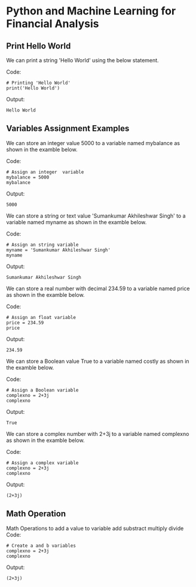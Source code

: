 # Python and Machine Learning for Financial Analysis
## Print Hello World
We can print a string 'Hello World' using the below statement.

Code:
```
# Printing 'Hello World'
print('Hello World')
```
Output:
```
Hello World
```
## Variables Assignment Examples
We can store an integer value 5000 to a variable named mybalance as shown in the examble below.

Code:
```
# Assign an integer  variable
mybalance = 5000
mybalance
```
Output:
```
5000
```

We can store a string or text value 'Sumankumar Akhileshwar Singh' to a variable named myname as shown in the examble below.

Code:
```
# Assign an string variable
myname = 'Sumankumar Akhileshwar Singh'
myname
```
Output:
```
Sumankumar Akhileshwar Singh
```

We can store a real number with decimal 234.59 to a variable named price as shown in the examble below.

Code:
```
# Assign an float variable
price = 234.59
price
```
Output:
```
234.59
```

We can store a Boolean value True to a variable named costly as shown in the examble below.

Code:
```
# Assign a Boolean variable
complexno = 2+3j
complexno
```
Output:
```
True
```


We can store a complex number with 2+3j to a variable named complexno as shown in the examble below.

Code:
```
# Assign a complex variable
complexno = 2+3j
complexno
```
Output:
```
(2+3j)
```

## Math Operation

Math Operations to add a value to variable add substract multiply divide 
Code:
```
# Create a and b variables
complexno = 2+3j
complexno
```
Output:
```
(2+3j)
```
